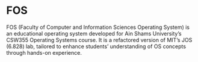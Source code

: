 # FOS
FOS (Faculty of Computer and Information Sciences Operating System) is an educational operating system developed for Ain Shams University’s CSW355 Operating Systems course. It is a refactored version of MIT’s JOS (6.828) lab, tailored to enhance students’ understanding of OS concepts through hands-on experience.
